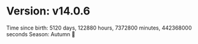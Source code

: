 # Version: v14.0.6
Time since birth: 5120 days, 122880 hours, 7372800 minutes, 442368000 seconds
Season: Autumn 🍁
